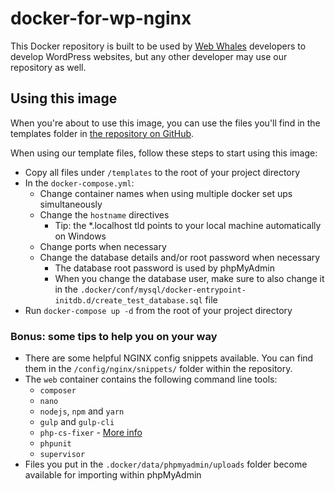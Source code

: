 # docker-for-wp-nginx

This Docker repository is built to be used by [Web Whales](https://webwhales.nl) developers to develop WordPress websites, but any other developer may use our repository as well.


## Using this image

When you're about to use this image, you can use the files you'll find in the templates folder in [the repository on GitHub](https://github.com/WebWhales/docker-for-wp-nginx).

When using our template files, follow these steps to start using this image:
* Copy all files under `/templates` to the root of your project directory
* In the `docker-compose.yml`:
  * Change container names when using multiple docker set ups simultaneously
  * Change the `hostname` directives
    * Tip: the *.localhost tld points to your local machine automatically on Windows
  * Change ports when necessary
  * Change the database details and/or root password when necessary
    * The database root password is used by phpMyAdmin
    * When you change the database user, make sure to also change it in the `.docker/conf/mysql/docker-entrypoint-initdb.d/create_test_database.sql` file
* Run `docker-compose up -d` from the root of your project directory


### Bonus: some tips to help you on your way

* There are some helpful NGINX config snippets available. You can find them in the `/config/nginx/snippets/` folder within the repository.
* The `web` container contains the following command line tools:
  * `composer`
  * `nano`
  * `nodejs`, `npm` and `yarn`
  * `gulp` and `gulp-cli`
  * `php-cs-fixer` - [More info](https://github.com/FriendsOfPHP/PHP-CS-Fixer)
  * `phpunit`
  * `supervisor`
* Files you put in the `.docker/data/phpmyadmin/uploads` folder become available for importing within phpMyAdmin